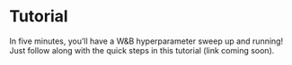 # Tutorial

In five minutes, you’ll have a W&B hyperparameter sweep up and running! Just follow along with the quick steps in this tutorial (link coming soon).
